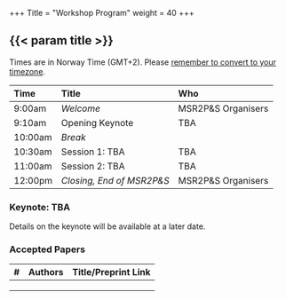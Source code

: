 +++
Title = "Workshop Program"
weight = 40
+++

## {{< param title >}}

Times are in Norway Time (GMT+2). Please [remember to convert to your timezone](https://www.worldtimeserver.com/current_time_in_NO.aspx).

| **Time**		 | **Title** 				              | **Who**	 			        |
|:--			 |:----------------------------|:--------------------|
| 9:00am		 | _Welcome_			                | MSR2P&S Organisers	 |
| 9:10am		 | Opening Keynote             | TBA		               |
| 10:00am		 | _Break_	                    | 						              |
| 10:30am		 | Session 1: TBA              | TBA                 |
| 11:00am		 | Session 2: TBA	             | TBA			              |
| 12:00pm		 | _Closing, End of MSR2P&S_	  | MSR2P&S Organisers	 |







### Keynote: TBA
 
Details on the keynote will be available at a later date.

<!---
{{< image-text src="image/speaker2024.jpg" class= "left" >}}{{< /image-text >}}

SPEAKER TBA
-->




### Accepted Papers

<!--- For speaker information, see [ESEC/FSE's Information](https://2023.esec-fse.org/attending/speaker-info). 
-->

| **#** | **Authors**                     | **Title/Preprint Link** |
| :--   | :--                             | :--                     |
|        |                                |                         |
|        |                                |                         |
|        |                                |                         |
